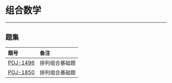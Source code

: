 # 组合数学

---

## 题集

|题号                   |备注                               |
|:----------------------|:----------------------------------|
|[POJ-1496][PKU1496]    |排列组合基础题                     |
|[POJ-1850][PKU1850]    |排列组合基础题                     |

[PKU1496]:http://poj.org/problem?id=1496 "Word Index"
[PKU1850]:http://poj.org/problem?id=1850 "Code"
